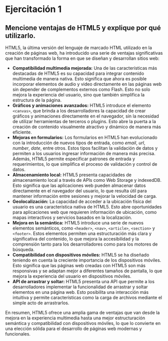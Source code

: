 # Ejercitación 1

## Mencione ventajas de HTML5 y explique por qué utilizarlo.

HTML5, la última versión del lenguaje de marcado HTML utilizado en la creación de páginas web, ha introducido una serie de ventajas significativas que han transformado la forma en que se diseñan y desarrollan sitios web:

* **Compatibilidad multimedia mejorada:** Una de las características más destacadas de HTML5 es su capacidad para integrar contenido multimedia de manera nativa. Esto significa que ahora es posible incorporar elementos de audio y video directamente en las páginas web sin depender de complementos externos como Flash. Esto no solo mejora la experiencia del usuario, sino que también simplifica la estructura de la página.
* **Gráficos y animaciones avanzados:** HTML5 introduce el elemento `<canvas>`, que brinda a los desarrolladores la capacidad de crear gráficos y animaciones directamente en el navegador, sin la necesidad de utilizar herramientas de terceros o plugins. Esto abre la puerta a la creación de contenido visualmente atractivo y dinámico de manera más eficiente.
* **Mejoras en formularios:** Los formularios en HTML5 han evolucionado con la introducción de nuevos tipos de entrada, como *email*, *url*, *number*, *date*, entre otros. Estos tipos facilitan la validación de datos y permiten a los usuarios ingresar información de manera más precisa. Además, HTML5 permite especificar patrones de entrada y requerimientos, lo que simplifica el proceso de validación y control de datos.
* **Almacenamiento local:** HTML5 presenta capacidades de almacenamiento local a través de APIs como Web Storage y indexedDB. Esto significa que las aplicaciones web pueden almacenar datos directamente en el navegador del usuario, lo que resulta útil para mantener información entre sesiones y mejorar la velocidad de carga.
* **Geolocalización:** La capacidad de acceder a la ubicación física del usuario es una característica nativa de HTML5. Esto abre oportunidades para aplicaciones web que requieren información de ubicación, como mapas interactivos y servicios basados en la localización.
* **Mejora en la semántica:** HTML5 introduce una serie de nuevos elementos semánticos, como `<header>`, `<nav>`, `<article>`, `<section>` y `<footer>`. Estos elementos permiten una estructuración más clara y significativa del contenido, lo que mejora la accesibilidad y la comprensión tanto para los desarrolladores como para los motores de búsqueda.
* **Compatibilidad con dispositivos móviles:** HTML5 se ha diseñado teniendo en cuenta la creciente importancia de los dispositivos móviles. Esto significa que las páginas web creadas con HTML5 son más responsivas y se adaptan mejor a diferentes tamaños de pantalla, lo que mejora la experiencia del usuario en dispositivos móviles.
* **API de arrastrar y soltar:** HTML5 presenta una API que permite a los desarrolladores implementar la funcionalidad de arrastrar y soltar elementos en una página web. Esto posibilita una interacción más intuitiva y permite características como la carga de archivos mediante el simple acto de arrastrarlos.

En resumen, HTML5 ofrece una amplia gama de ventajas que van desde la mejora en la experiencia multimedia hasta una mejor estructuración semántica y compatibilidad con dispositivos móviles, lo que lo convierte en una elección sólida para el desarrollo de páginas web modernas y funcionales.